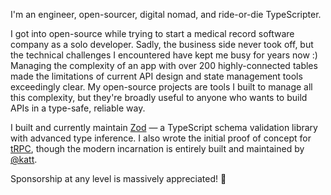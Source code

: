 I'm an engineer, open-sourcer, digital nomad, and ride-or-die TypeScripter.

I got into open-source while trying to start a medical record software company as a solo developer. Sadly, the business side never took off, but the technical challenges I encountered have kept me busy for years now :) Managing the complexity of an app with over 200 highly-connected tables made the limitations of current API design and state management tools exceedingly clear. My open-source projects are tools I built to manage all this complexity, but they're broadly useful to anyone who wants to build APIs in a type-safe, reliable way.

I built and currently maintain [Zod](https://github.com/colinhacks/zod) — a TypeScript schema validation library with advanced type inference. I also wrote the initial proof of concept for [tRPC](https://trpc.io), though the modern incarnation is entirely built and maintained by [@katt](https://github.com/katt).

Sponsorship at any level is massively appreciated! 🙏

